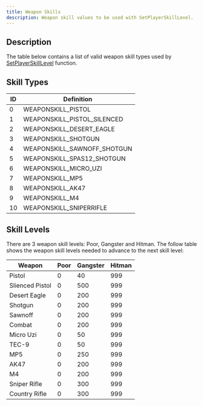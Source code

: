 ```yaml
---
title: Weapon Skills
description: Weapon skill values to be used with SetPlayerSkillLevel.
---
```


## Description

The table below contains a list of valid weapon skill types used by [SetPlayerSkillLevel](../functions/SetPlayerSkillLevel) function.

## Skill Types

| ID | Definition |
| -- | ---------- |
| 0 | WEAPONSKILL_PISTOL |
| 1 | WEAPONSKILL_PISTOL_SILENCED |
| 2 | WEAPONSKILL_DESERT_EAGLE |
| 3 | WEAPONSKILL_SHOTGUN |
| 4 | WEAPONSKILL_SAWNOFF_SHOTGUN |
| 5 | WEAPONSKILL_SPAS12_SHOTGUN |
| 6 | WEAPONSKILL_MICRO_UZI |
| 7 | WEAPONSKILL_MP5 |
| 8 | WEAPONSKILL_AK47 |
| 9 | WEAPONSKILL_M4 |
| 10 | WEAPONSKILL_SNIPERRIFLE |

## Skill Levels

There are 3 weapon skill levels: Poor, Gangster and Hitman. The follow table shows the weapon skill levels needed to advance to the next skill level:

| Weapon          | Poor | Gangster | Hitman |
| --------------- | ---- | -------- | ------ |
| Pistol          | 0    | 40       | 999    |
| Slienced Pistol | 0    | 500      | 999    |
| Desert Eagle    | 0    | 200      | 999    |
| Shotgun         | 0    | 200      | 999    |
| Sawnoff         | 0    | 200      | 999    |
| Combat          | 0    | 200      | 999    |
| Micro Uzi       | 0    | 50       | 999    |
| TEC-9           | 0    | 50       | 999    |
| MP5             | 0    | 250      | 999    |
| AK47            | 0    | 200      | 999    |
| M4              | 0    | 200      | 999    |
| Sniper Rifle    | 0    | 300      | 999    |
| Country Rifle   | 0    | 300      | 999    |
